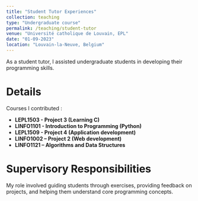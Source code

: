 ```yaml
---
title: "Student Tutor Experiences"
collection: teaching
type: "Undergraduate course"
permalink: /teaching/student-tutor
venue: "Université catholique de Louvain, EPL"
date: "01-09-2023"
location: "Louvain-la-Neuve, Belgium"
---
```


As a student tutor, I assisted undergraduate students in developing their programming skills.

Details
======

Courses I contributed :

- **LEPL1503 - Project 3 (Learning C)**
- **LINFO1101 - Introduction to Programming (Python)**
- **LEPL1509 - Project 4 (Application development)**
- **LINFO1002 – Project 2 (Web development)**
- **LINFO1121 – Algorithms and Data Structures**

Supervisory Responsibilities
======

My role involved guiding students through exercises, providing feedback on projects, and helping them understand core programming concepts.
